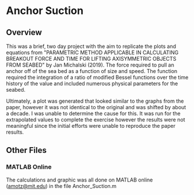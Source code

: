 # Anchor Suction

## Overview
This was a brief, two day project with the aim to replicate the plots and equations from "PARAMETRIC METHOD APPLICABLE IN CALCULATING BREAKOUT FORCE AND TIME FOR LIFTING AXISYMMETRIC OBJECTS FROM SEABED" by Jan Michalski (2019). The force required to pull an anchor off of the sea bed as a function of size and speed. The function required the integration of a ratio of modified Bessel functions over the time history of the value and included numerous physical parameters for the seabed.

Ultimately, a plot was generated that looked similar to the graphs from the paper, however it was not identical to the original and was shifted by about a decade. I was unable to determine the cause for this. It was run for the extrapolated values to complete the exercise however the results were not meaningful since the initial efforts were unable to reproduce the paper results.

## Other Files
### MATLAB Online
The calculations and graphic was all done on MATLAB online (amotz@mit.edu) in the file Anchor_Suction.m
